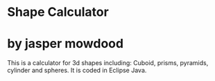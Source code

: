 # Shape Calculator
# by jasper mowdood
This is a calculator for 3d shapes including: Cuboid, prisms, pyramids, cylinder and spheres.
It is coded in Eclipse Java.
